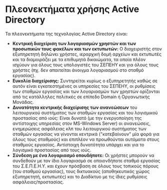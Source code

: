 # Πλεονεκτήματα χρήσης Active Directory

Τα πλεονεκτήματα της τεχνολογίας Active Directory είναι:

- **Κεντρική διαχείριση των λογαριασμών χρηστών και των προσωπικών τους φακέλων και των εκτυπωτών:** Ο διαχειριστής στον εξυπηρετητή δηλώνει χρήστες, ιεραρχική δομή αρχείων και εκτυπωτές και τα διαμοιράζει με τα επιθυμητά δικαιώματα, τα οποία πλέον ισχύουν για όλους τους υπολογιστές του ΣΕΠΕΗΥ και για όλους τους χρήστες (πχ. δεν απαιτείται άνοιγμα λογαριασμού στο σταθμό εργασίας).
- **Ευκολία διαχείρισης:** Συντηρείται κυρίως ο εξυπηρετητής καθώς σε αυτόν είναι εγκατεστημένες οι υπηρεσίες του ΣΕΠΕΗΥ, οι ρυθμίσεις των σταθμών εργασίας και των λογαριασμών των χρηστών ορίζονται από τις κατάλληλες πολιτικές σε επίπεδο Domain ή Οργανωτικής Μονάδας.
- **Δυνατότητα κεντρικής διαχείρισης των ανανεώσεων** του λειτουργικού συστήματος των σταθμών εργασίας και του λογισμικού προστασίας από ιούς: Είναι δυνατό (με την ενεργοποίηση της αντίστοιχης υπηρεσίας στον MS-Windows Server) οι ανανεώσεις, ενημερώσεις ασφάλειας κλπ του λειτουργικού συστήματος των σταθμών εργασίας να γίνονται κεντρικά ("κατεβαίνουν" μία φορά για όλους τους σταθμούς) και επιπλέον να προωθούνται αυτόματα στους σταθμούς εργασίας. Αντίστοιχη δυνατότητα υπάρχει και για το λογισμικό προστασίας από τους ιούς.
- **Σύνδεση με ένα λογαριασμό οπουδήποτε:** Οι χρήστες μπορούν να συνδεθούν με τον ίδιο λογαριασμό σε οποιονδήποτε σταθμό εργασίας του Σ.Ε.Π.Ε.Η.Υ. και έχουν πρόσβαση σε όλους τους τοπικούς πόρους (του σταθμού εργασίας), τους δικτυακούς (αποθηκευτικός χώρος εξυπηρετητή, εκτυπωτές) και το Διαδίκτυο με τις ίδιες ρυθμίσεις ασφάλειας/προστασίας.
